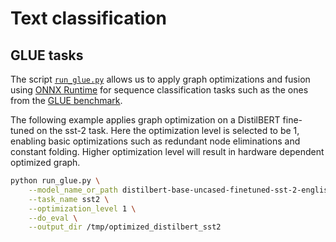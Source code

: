 <!---
Copyright 2020 The HuggingFace Team. All rights reserved.

Licensed under the Apache License, Version 2.0 (the "License");
you may not use this file except in compliance with the License.
You may obtain a copy of the License at

    http://www.apache.org/licenses/LICENSE-2.0

Unless required by applicable law or agreed to in writing, software
distributed under the License is distributed on an "AS IS" BASIS,
WITHOUT WARRANTIES OR CONDITIONS OF ANY KIND, either express or implied.
See the License for the specific language governing permissions and
limitations under the License.
-->

# Text classification 

## GLUE tasks

The script [`run_glue.py`](https://github.com/huggingface/optimum/blob/main/examples/onnxruntime/optimization/text-classification/run_glue.py)
allows us to apply graph optimizations and fusion using [ONNX Runtime](https://github.com/microsoft/onnxruntime) for sequence classification tasks such as 
the ones from the [GLUE benchmark](https://gluebenchmark.com/).

The following example applies graph optimization on a DistilBERT fine-tuned on the sst-2 task. Here the optimization level is selected to be 1, enabling basic optimizations such as redundant node eliminations and constant folding. Higher optimization level will result in hardware dependent optimized graph.

```bash
python run_glue.py \
    --model_name_or_path distilbert-base-uncased-finetuned-sst-2-english \
    --task_name sst2 \
    --optimization_level 1 \
    --do_eval \
    --output_dir /tmp/optimized_distilbert_sst2
```
